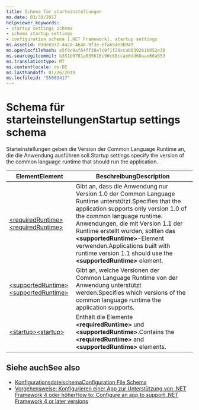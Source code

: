 ```yaml
---
title: Schema für starteinstellungen
ms.date: 03/30/2017
helpviewer_keywords:
- startup settings schema
- schema startup settings
- configuration schema [.NET Framework], startup settings
ms.assetid: 03de6972-442a-4648-9f3e-efa654e3b949
ms.openlocfilehash: e5f9c9af64ff38e7c0f1f26ccab039261b052e30
ms.sourcegitcommit: b351b0781a035616c90c68ccae6dd60aae66a953
ms.translationtype: MT
ms.contentlocale: de-DE
ms.lasthandoff: 01/26/2019
ms.locfileid: "55083417"
---
```

# <a name="startup-settings-schema"></a><span data-ttu-id="e1300-102">Schema für starteinstellungen</span><span class="sxs-lookup"><span data-stu-id="e1300-102">Startup settings schema</span></span>

<span data-ttu-id="e1300-103">Starteinstellungen geben die Version der Common Language Runtime an, die die Anwendung ausführen soll.</span><span class="sxs-lookup"><span data-stu-id="e1300-103">Startup settings specify the version of the common language runtime that should run the application.</span></span>  
  
|<span data-ttu-id="e1300-104">Element</span><span class="sxs-lookup"><span data-stu-id="e1300-104">Element</span></span>|<span data-ttu-id="e1300-105">Beschreibung</span><span class="sxs-lookup"><span data-stu-id="e1300-105">Description</span></span>|  
|-------------|-----------------|  
|[<span data-ttu-id="e1300-106">\<requiredRuntime></span><span class="sxs-lookup"><span data-stu-id="e1300-106">\<requiredRuntime></span></span>](requiredruntime-element.md)|<span data-ttu-id="e1300-107">Gibt an, dass die Anwendung nur Version 1.0 der Common Language Runtime unterstützt.</span><span class="sxs-lookup"><span data-stu-id="e1300-107">Specifies that the application supports only version 1.0 of the common language runtime.</span></span> <span data-ttu-id="e1300-108">Anwendungen, die mit Version 1.1 der Runtime erstellt wurden, sollten das **\<supportedRuntime>**-Element verwenden.</span><span class="sxs-lookup"><span data-stu-id="e1300-108">Applications built with runtime version 1.1 should use the **\<supportedRuntime>** element.</span></span>|  
|[<span data-ttu-id="e1300-109">\<supportedRuntime></span><span class="sxs-lookup"><span data-stu-id="e1300-109">\<supportedRuntime></span></span>](supportedruntime-element.md)|<span data-ttu-id="e1300-110">Gibt an, welche Versionen der Common Language Runtime von der Anwendung unterstützt werden.</span><span class="sxs-lookup"><span data-stu-id="e1300-110">Specifies which versions of the common language runtime the application supports.</span></span>|  
|[<span data-ttu-id="e1300-111">\<startup></span><span class="sxs-lookup"><span data-stu-id="e1300-111">\<startup></span></span>](startup-element.md)|<span data-ttu-id="e1300-112">Enthält die Elemente **\<requiredRuntime>** und **\<supportedRuntime>**.</span><span class="sxs-lookup"><span data-stu-id="e1300-112">Contains the **\<requiredRuntime>** and **\<supportedRuntime>** elements.</span></span>|  
  
## <a name="see-also"></a><span data-ttu-id="e1300-113">Siehe auch</span><span class="sxs-lookup"><span data-stu-id="e1300-113">See also</span></span>

- [<span data-ttu-id="e1300-114">Konfigurationsdateischema</span><span class="sxs-lookup"><span data-stu-id="e1300-114">Configuration File Schema</span></span>](../index.md)
- [<span data-ttu-id="e1300-115">Vorgehensweise: Konfigurieren einer App zur Unterstützung von .NET Framework 4 oder höher</span><span class="sxs-lookup"><span data-stu-id="e1300-115">How to: Configure an app to support .NET Framework 4 or later versions</span></span>](../../../migration-guide/how-to-configure-an-app-to-support-net-framework-4-or-4-5.md)
